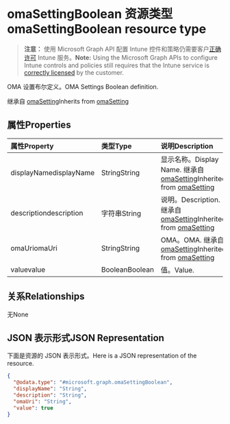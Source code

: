 # <a name="omasettingboolean-resource-type"></a><span data-ttu-id="b4201-101">omaSettingBoolean 资源类型</span><span class="sxs-lookup"><span data-stu-id="b4201-101">omaSettingBoolean resource type</span></span>

> <span data-ttu-id="b4201-102">**注意：** 使用 Microsoft Graph API 配置 Intune 控件和策略仍需要客户[正确许可](https://go.microsoft.com/fwlink/?linkid=839381) Intune 服务。</span><span class="sxs-lookup"><span data-stu-id="b4201-102">**Note:** Using the Microsoft Graph APIs to configure Intune controls and policies still requires that the Intune service is [correctly licensed](https://go.microsoft.com/fwlink/?linkid=839381) by the customer.</span></span>

<span data-ttu-id="b4201-103">OMA 设置布尔定义。</span><span class="sxs-lookup"><span data-stu-id="b4201-103">OMA Settings Boolean definition.</span></span>

<span data-ttu-id="b4201-104">继承自 [omaSetting](../resources/intune_deviceconfig_omasetting.md)</span><span class="sxs-lookup"><span data-stu-id="b4201-104">Inherits from [omaSetting](../resources/intune_deviceconfig_omasetting.md)</span></span>

## <a name="properties"></a><span data-ttu-id="b4201-105">属性</span><span class="sxs-lookup"><span data-stu-id="b4201-105">Properties</span></span>
|<span data-ttu-id="b4201-106">属性</span><span class="sxs-lookup"><span data-stu-id="b4201-106">Property</span></span>|<span data-ttu-id="b4201-107">类型</span><span class="sxs-lookup"><span data-stu-id="b4201-107">Type</span></span>|<span data-ttu-id="b4201-108">说明</span><span class="sxs-lookup"><span data-stu-id="b4201-108">Description</span></span>|
|:---|:---|:---|
|<span data-ttu-id="b4201-109">displayName</span><span class="sxs-lookup"><span data-stu-id="b4201-109">displayName</span></span>|<span data-ttu-id="b4201-110">String</span><span class="sxs-lookup"><span data-stu-id="b4201-110">String</span></span>|<span data-ttu-id="b4201-111">显示名称。</span><span class="sxs-lookup"><span data-stu-id="b4201-111">Display Name.</span></span> <span data-ttu-id="b4201-112">继承自 [omaSetting](../resources/intune_deviceconfig_omasetting.md)</span><span class="sxs-lookup"><span data-stu-id="b4201-112">Inherited from [omaSetting](../resources/intune_deviceconfig_omasetting.md)</span></span>|
|<span data-ttu-id="b4201-113">description</span><span class="sxs-lookup"><span data-stu-id="b4201-113">description</span></span>|<span data-ttu-id="b4201-114">字符串</span><span class="sxs-lookup"><span data-stu-id="b4201-114">String</span></span>|<span data-ttu-id="b4201-115">说明。</span><span class="sxs-lookup"><span data-stu-id="b4201-115">Description.</span></span> <span data-ttu-id="b4201-116">继承自 [omaSetting](../resources/intune_deviceconfig_omasetting.md)</span><span class="sxs-lookup"><span data-stu-id="b4201-116">Inherited from [omaSetting](../resources/intune_deviceconfig_omasetting.md)</span></span>|
|<span data-ttu-id="b4201-117">omaUri</span><span class="sxs-lookup"><span data-stu-id="b4201-117">omaUri</span></span>|<span data-ttu-id="b4201-118">String</span><span class="sxs-lookup"><span data-stu-id="b4201-118">String</span></span>|<span data-ttu-id="b4201-119">OMA。</span><span class="sxs-lookup"><span data-stu-id="b4201-119">OMA.</span></span> <span data-ttu-id="b4201-120">继承自 [omaSetting](../resources/intune_deviceconfig_omasetting.md)</span><span class="sxs-lookup"><span data-stu-id="b4201-120">Inherited from [omaSetting](../resources/intune_deviceconfig_omasetting.md)</span></span>|
|<span data-ttu-id="b4201-121">value</span><span class="sxs-lookup"><span data-stu-id="b4201-121">value</span></span>|<span data-ttu-id="b4201-122">Boolean</span><span class="sxs-lookup"><span data-stu-id="b4201-122">Boolean</span></span>|<span data-ttu-id="b4201-123">值。</span><span class="sxs-lookup"><span data-stu-id="b4201-123">Value.</span></span>|

## <a name="relationships"></a><span data-ttu-id="b4201-124">关系</span><span class="sxs-lookup"><span data-stu-id="b4201-124">Relationships</span></span>
<span data-ttu-id="b4201-125">无</span><span class="sxs-lookup"><span data-stu-id="b4201-125">None</span></span>
## <a name="json-representation"></a><span data-ttu-id="b4201-126">JSON 表示形式</span><span class="sxs-lookup"><span data-stu-id="b4201-126">JSON Representation</span></span>
<span data-ttu-id="b4201-127">下面是资源的 JSON 表示形式。</span><span class="sxs-lookup"><span data-stu-id="b4201-127">Here is a JSON representation of the resource.</span></span>
<!--{
  "blockType": "resource",
  "@odata.type": "microsoft.graph.omaSettingBoolean"
}-->
``` json
{
  "@odata.type": "#microsoft.graph.omaSettingBoolean",
  "displayName": "String",
  "description": "String",
  "omaUri": "String",
  "value": true
}
```








